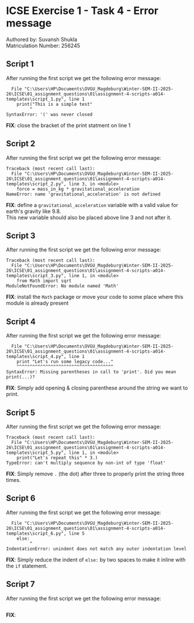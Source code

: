 # ICSE Exercise 1 - Task 4 - Error message

Authored by: Suvansh Shukla  
Matriculation Number: 256245

## Script 1

After running the first script we get the following error message:

```console
  File "C:\Users\HP\Documents\OVGU_Magdeburg\Winter-SEM-II-2025-26\ICSE\01_assignment_questions\01\assignment-4-scripts-a014-templates\script_1.py", line 1
    print("This is a simple test"
         ^
SyntaxError: '(' was never closed
```

**FIX**: close the bracket of the print statment on line 1

## Script 2

After running the first script we get the following error message:

```console
Traceback (most recent call last):
  File "C:\Users\HP\Documents\OVGU_Magdeburg\Winter-SEM-II-2025-26\ICSE\01_assignment_questions\01\assignment-4-scripts-a014-templates\script_2.py", line 3, in <module>
    force = mass_in_kg * gravitational_acceleration
NameError: name 'gravitational_acceleration' is not defined
```

**FIX**: define a `gravitational_acceleration` variable with a valid value for earth's gravity like 9.8.  
This new variable should also be placed above line 3 and not after it.

## Script 3

After running the first script we get the following error message:

```console
Traceback (most recent call last):
  File "C:\Users\HP\Documents\OVGU_Magdeburg\Winter-SEM-II-2025-26\ICSE\01_assignment_questions\01\assignment-4-scripts-a014-templates\script_3.py", line 1, in <module>
    from Math import sqrt
ModuleNotFoundError: No module named 'Math'
```

**FIX**: install the `Math` package or move your code to some place where this module is already present

## Script 4

After running the first script we get the following error message:

```console
  File "C:\Users\HP\Documents\OVGU_Magdeburg\Winter-SEM-II-2025-26\ICSE\01_assignment_questions\01\assignment-4-scripts-a014-templates\script_4.py", line 1
    print "Let's run some legacy code..."
    ^^^^^^^^^^^^^^^^^^^^^^^^^^^^^^^^^^^^^
SyntaxError: Missing parentheses in call to 'print'. Did you mean print(...)?
```

**FIX**: Simply add opening & closing parenthese around the string we want to print.

## Script 5

After running the first script we get the following error message:

```console
Traceback (most recent call last):
  File "C:\Users\HP\Documents\OVGU_Magdeburg\Winter-SEM-II-2025-26\ICSE\01_assignment_questions\01\assignment-4-scripts-a014-templates\script_5.py", line 1, in <module>
    print("Let's repeat this" * 3.)
TypeError: can't multiply sequence by non-int of type 'float'
```

**FIX**: Simply remove `.` (the dot) after three to properly print the string three times.

## Script 6

After running the first script we get the following error message:

```console
  File "C:\Users\HP\Documents\OVGU_Magdeburg\Winter-SEM-II-2025-26\ICSE\01_assignment_questions\01\assignment-4-scripts-a014-templates\script_6.py", line 5
    else:
         ^
IndentationError: unindent does not match any outer indentation level
```

**FIX**: Simply reduce the indent of `else:` by two spaces to make it inline with the `if` statement.

## Script 7

After running the first script we get the following error message:

```console

```

**FIX**:

